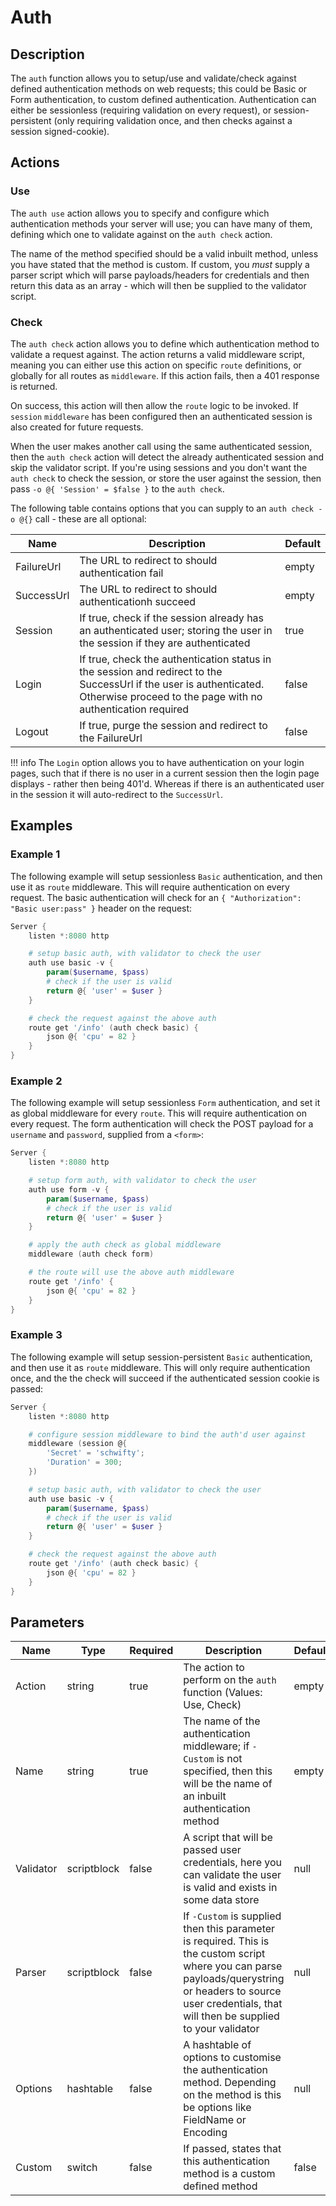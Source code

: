 # Auth

## Description

The `auth` function allows you to setup/use and validate/check against defined authentication methods on web requests; this could be Basic or Form authentication, to custom defined authentication. Authentication can either be sessionless (requiring validation on every request), or session-persistent (only requiring validation once, and then checks against a session signed-cookie).

## Actions

### Use

The `auth use` action allows you to specify and configure which authentication methods your server will use; you can have many of them, defining which one to validate against on the `auth check` action.

The name of the method specified should be a valid inbuilt method, unless you have stated that the method is custom. If custom, you *must* supply a parser script which will parse payloads/headers for credentials and then return this data as an array - which will then be supplied to the validator script.

### Check

The `auth check` action allows you to define which authentication method to validate a request against. The action returns a valid middleware script, meaning you can either use this action on specific `route` definitions, or globally for all routes as `middleware`. If this action fails, then a 401 response is returned.

On success, this action will then allow the `route` logic to be invoked. If `session` `middleware` has been configured then an authenticated session is also created for future requests.

When the user makes another call using the same authenticated session, then the `auth check` action will detect the already authenticated session and skip the validator script. If you're using sessions and you don't want the `auth check` to check the session, or store the user against the session, then pass `-o @{ 'Session' = $false }` to the `auth check`.

The following table contains options that you can supply to an `auth check -o @{}` call - these are all optional:

| Name | Description | Default |
| ---- | ----------- | ------- |
| FailureUrl | The URL to redirect to should authentication fail | empty |
| SuccessUrl | The URL to redirect to should authenticationh succeed | empty |
| Session | If true, check if the session already has an authenticated user; storing the user in the session if they are authenticated | true |
| Login | If true, check the authentication status in the session and redirect to the SuccessUrl if the user is authenticated. Otherwise proceed to the page with no authentication required | false |
| Logout | If true, purge the session and redirect to the FailureUrl | false |

!!! info
    The `Login` option allows you to have authentication on your login pages, such that if there is no user in a current session then the login page displays - rather then being 401'd. Whereas if there is an authenticated user in the session it will auto-redirect to the `SuccessUrl`.

## Examples

### Example 1

The following example will setup sessionless `Basic` authentication, and then use it as `route` middleware. This will require authentication on every request. The basic authentication will check for an `{ "Authorization": "Basic user:pass" }` header on the request:

```powershell
Server {
    listen *:8080 http

    # setup basic auth, with validator to check the user
    auth use basic -v {
        param($username, $pass)
        # check if the user is valid
        return @{ 'user' = $user }
    }

    # check the request against the above auth
    route get '/info' (auth check basic) {
        json @{ 'cpu' = 82 }
    }
}
```

### Example 2

The following example will setup sessionless `Form` authentication, and set it as global middleware for every `route`. This will require authentication on every request. The form authentication will check the POST payload for a `username` and `password`, supplied from a `<form>`:

```powershell
Server {
    listen *:8080 http

    # setup form auth, with validator to check the user
    auth use form -v {
        param($username, $pass)
        # check if the user is valid
        return @{ 'user' = $user }
    }

    # apply the auth check as global middleware
    middleware (auth check form)

    # the route will use the above auth middleware
    route get '/info' {
        json @{ 'cpu' = 82 }
    }
}
```

### Example 3

The following example will setup session-persistent `Basic` authentication, and then use it as `route` middleware. This will only require authentication once, and the the check will succeed if the authenticated session cookie is passed:

```powershell
Server {
    listen *:8080 http

    # configure session middleware to bind the auth'd user against
    middleware (session @{
        'Secret' = 'schwifty';
        'Duration' = 300;
    })

    # setup basic auth, with validator to check the user
    auth use basic -v {
        param($username, $pass)
        # check if the user is valid
        return @{ 'user' = $user }
    }

    # check the request against the above auth
    route get '/info' (auth check basic) {
        json @{ 'cpu' = 82 }
    }
}
```

## Parameters

| Name | Type | Required | Description | Default |
| ---- | ---- | -------- | ----------- | ------- |
| Action | string | true | The action to perform on the `auth` function (Values: Use, Check) | empty |
| Name | string | true | The name of the authentication middleware; if `-Custom` is not specified, then this will be the name of an inbuilt authentication method | empty |
| Validator | scriptblock | false | A script that will be passed user credentials, here you can validate the user is valid and exists in some data store | null |
| Parser | scriptblock | false | If `-Custom` is supplied then this parameter is required. This is the custom script where you can parse payloads/querystring or headers to source user credentials, that will then be supplied to your validator | null |
| Options | hashtable | false | A hashtable of options to customise the authentication method. Depending on the method is this be options like FieldName or Encoding | null |
| Custom | switch | false | If passed, states that this authentication method is a custom defined method | false |
